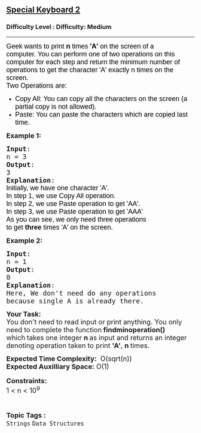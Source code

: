 <h2><a href="https://www.geeksforgeeks.org/problems/special-keyboard-2/1?page=1&difficulty=Medium&status=unsolved&sortBy=accuracy">Special Keyboard 2</a></h2><h3>Difficulty Level : Difficulty: Medium</h3><hr><div class="problems_problem_content__Xm_eO"><p><span style="font-size: 18px;"><span style="font-family: Arial;"><span style="color: #000000;">Geek wants to print <strong>n </strong>times&nbsp;<strong>'A'</strong> on the screen of a computer.&nbsp;</span></span></span><span style="font-family: Arial;"><span style="color: #000000;"><span style="font-size: 18px;">You can perform one of two operations on this computer for each step</span><span style="font-size: 14.6667px;">&nbsp;<span style="font-size: 18px;">and&nbsp;</span></span></span></span><span style="font-size: 18px;"><span style="font-family: Arial;"><span style="color: #000000;">return the minimum number of operations to get the character 'A' exactly n times on the screen.</span></span></span><br><span style="font-size: 18px;"><span style="font-family: Arial;"><span style="color: #000000;">Two Operations are:</span></span></span></p>
<ul>
<li><span style="font-size: 18px;"><span style="font-family: Arial;"><span style="color: #000000;">Copy All: You can copy all the characters on the screen (a partial copy is not allowed).</span></span></span></li>
<li><span style="font-size: 18px;"><span style="font-family: Arial;"><span style="color: #000000;">Paste: You can paste the characters which are copied last time.</span></span></span></li>
</ul>
<p><span style="font-size: 18px;"><strong>Example 1:</strong></span></p>
<pre><span style="font-size: 18px;"><strong>Input</strong>: 
n = 3
<strong>Output</strong>: 
3
<strong>Explanation</strong>:
<span style="font-family: Arial;"><span style="color: #000000;">Initially, we have one character 'A'.
In step 1, we use Copy All operation.
In step 2, we use Paste operation to get 'AA'.
In step 3, we use Paste operation to get 'AAA'
As you can see, we only need three operations 
to get <strong>three </strong>times 'A' on the screen.</span></span></span>
</pre>
<p><span style="font-size: 18px;"><strong>Example 2:</strong></span></p>
<pre><span style="font-size: 18px;"><strong>Input</strong>: 
n = 1
<strong>Output</strong>: 
0
<strong>Explanation</strong>:
</span><span style="font-size: 18px;">Here, We don't need do any operations 
because single A is already there.</span>
</pre>
<p><strong><span style="font-size: 18px;">Your Task:</span></strong><br><span style="font-size: 18px;">You don't need to read input or print anything.&nbsp;You only need to complete the function<strong> findminoperation() </strong>which<strong>&nbsp;</strong>takes one integer <strong>n </strong>as input and returns an integer denoting operation taken to print <strong>'A'</strong>, <strong>n </strong>times.</span></p>
<p><span style="font-size: 18px;"><strong>Expected Time Complexity:</strong> &nbsp;O(sqrt(n))<br><strong>Expected Auxilliary Space:</strong> O(1)</span><br>&nbsp;<br><span style="font-size: 18px;"><strong>Constraints:</strong></span><br><span style="font-size: 18px;">1 &lt; n &lt; 10<sup>9</sup></span></p></div><br><p><span style=font-size:18px><strong>Topic Tags : </strong><br><code>Strings</code>&nbsp;<code>Data Structures</code>&nbsp;